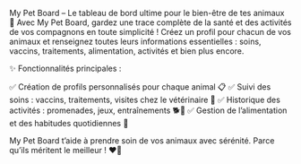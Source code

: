 My Pet Board – Le tableau de bord ultime pour le bien-être de tes animaux 🐾
Avec My Pet Board, gardez une trace complète de la santé et des activités de vos compagnons en toute simplicité ! 
Créez un profil pour chacun de vos animaux et renseignez toutes leurs informations essentielles : soins, vaccins, traitements, alimentation, activités et bien plus encore.

✨ Fonctionnalités principales :

✅ Création de profils personnalisés pour chaque animal 📋
✅ Suivi des soins : vaccins, traitements, visites chez le vétérinaire 💉
✅ Historique des activités : promenades, jeux, entraînements 🐕🎾
✅ Gestion de l’alimentation et des habitudes quotidiennes 🍖

My Pet Board t’aide à prendre soin de vos animaux avec sérénité. Parce qu’ils méritent le meilleur ! ❤️🐾
